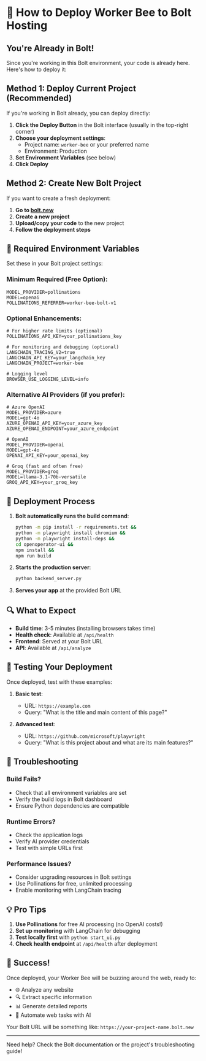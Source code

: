 # 🚀 How to Deploy Worker Bee to Bolt Hosting

## You're Already in Bolt! 

Since you're working in this Bolt environment, your code is already here. Here's how to deploy it:

## Method 1: Deploy Current Project (Recommended)

If you're working in Bolt already, you can deploy directly:

1. **Click the Deploy Button** in the Bolt interface (usually in the top-right corner)
2. **Choose your deployment settings**:
   - Project name: `worker-bee` or your preferred name
   - Environment: Production
3. **Set Environment Variables** (see below)
4. **Click Deploy**

## Method 2: Create New Bolt Project

If you want to create a fresh deployment:

1. **Go to [bolt.new](https://bolt.new)**
2. **Create a new project**
3. **Upload/copy your code** to the new project
4. **Follow the deployment steps**

## 🔧 Required Environment Variables

Set these in your Bolt project settings:

### Minimum Required (Free Option):
```env
MODEL_PROVIDER=pollinations
MODEL=openai
POLLINATIONS_REFERRER=worker-bee-bolt-v1
```

### Optional Enhancements:
```env
# For higher rate limits (optional)
POLLINATIONS_API_KEY=your_pollinations_key

# For monitoring and debugging (optional)
LANGCHAIN_TRACING_V2=true
LANGCHAIN_API_KEY=your_langchain_key
LANGCHAIN_PROJECT=worker-bee

# Logging level
BROWSER_USE_LOGGING_LEVEL=info
```

### Alternative AI Providers (if you prefer):
```env
# Azure OpenAI
MODEL_PROVIDER=azure
MODEL=gpt-4o
AZURE_OPENAI_API_KEY=your_azure_key
AZURE_OPENAI_ENDPOINT=your_azure_endpoint

# OpenAI
MODEL_PROVIDER=openai
MODEL=gpt-4o
OPENAI_API_KEY=your_openai_key

# Groq (fast and often free)
MODEL_PROVIDER=groq
MODEL=llama-3.1-70b-versatile
GROQ_API_KEY=your_groq_key
```

## 🎯 Deployment Process

1. **Bolt automatically runs the build command**:
   ```bash
   python -m pip install -r requirements.txt && 
   python -m playwright install chromium && 
   python -m playwright install-deps && 
   cd openoperator-ui && 
   npm install && 
   npm run build
   ```

2. **Starts the production server**:
   ```bash
   python backend_server.py
   ```

3. **Serves your app** at the provided Bolt URL

## 🔍 What to Expect

- **Build time**: 3-5 minutes (installing browsers takes time)
- **Health check**: Available at `/api/health`
- **Frontend**: Served at your Bolt URL
- **API**: Available at `/api/analyze`

## 🧪 Testing Your Deployment

Once deployed, test with these examples:

1. **Basic test**: 
   - URL: `https://example.com`
   - Query: "What is the title and main content of this page?"

2. **Advanced test**:
   - URL: `https://github.com/microsoft/playwright`
   - Query: "What is this project about and what are its main features?"

## 🐛 Troubleshooting

### Build Fails?
- Check that all environment variables are set
- Verify the build logs in Bolt dashboard
- Ensure Python dependencies are compatible

### Runtime Errors?
- Check the application logs
- Verify AI provider credentials
- Test with simple URLs first

### Performance Issues?
- Consider upgrading resources in Bolt settings
- Use Pollinations for free, unlimited processing
- Enable monitoring with LangChain tracing

## 💡 Pro Tips

1. **Use Pollinations** for free AI processing (no OpenAI costs!)
2. **Set up monitoring** with LangChain for debugging
3. **Test locally first** with `python start_ui.py`
4. **Check health endpoint** at `/api/health` after deployment

## 🎉 Success!

Once deployed, your Worker Bee will be buzzing around the web, ready to:
- 🌐 Analyze any website
- 🔍 Extract specific information
- 📊 Generate detailed reports
- 🤖 Automate web tasks with AI

Your Bolt URL will be something like: `https://your-project-name.bolt.new`

---

Need help? Check the Bolt documentation or the project's troubleshooting guide!